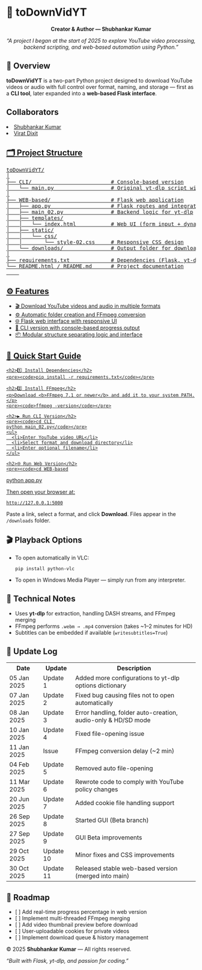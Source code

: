 <!DOCTYPE html>
<html lang="en">
<head>
  <meta charset="UTF-8">
  <meta name="viewport" content="width=device-width, initial-scale=1.0">
</head>
<body>

  <h1>🎥 toDownVidYT</h1>
  <p style="text-align:center;"><b>Creator & Author — Shubhankar Kumar</b></p>
  <p style="text-align:center;"><i>“A project I began at the start of 2025 to explore YouTube video processing, backend scripting, and web-based automation using Python.”</i></p>

  <div class="section">
    <h2>🧩 Overview</h2>
    <p><b>toDownVidYT</b> is a two-part Python project designed to download YouTube videos or audio with full control over format, naming, and storage — first as a <b>CLI tool</b>, later expanded into a <b>web-based Flask interface</b>.</p>
    <h2>
      Collaborators
    </h2>
    <li><a href="https://github.com/shubhankar011">Shubhankar Kumar</a></li>
    <li><a href="https://github.com/viratdixit2009-ctrl">Virat Dixit</li>
  </div>

  <div class="section">
    <h2>🗂️ Project Structure</h2>
    <pre>
toDownVidYT/
│
├── CLI/                         # Console-based version
│   └── main.py                  # Original yt-dlp script with user input and console logging
│
├── WEB-based/                   # Flask web application
│   ├── app.py                   # Flask routes and integration
│   ├── main_02.py               # Backend logic for yt-dlp
│   ├── templates/
│   │   └── index.html           # Web UI (form input + dynamic messages)
│   ├── static/
│   │   └── css/
│   │       └── style-02.css     # Responsive CSS design
│   └── downloads/               # Output folder for downloaded media
│
├── requirements.txt             # Dependencies (Flask, yt-dlp, etc.)
└── README.html / README.md      # Project documentation
    </pre>
  </div>

  <div class="section">
    <h2>⚙️ Features</h2>
    <ul>
      <li>🎬 Download YouTube videos and audio in multiple formats</li>
      <li>⚙️ Automatic folder creation and FFmpeg conversion</li>
      <li>🌐 Flask web interface with responsive UI</li>
      <li>🧩 CLI version with console-based progress output</li>
      <li>📦 Modular structure separating logic and interface</li>
    </ul>
  </div>

  <div class="section">
    <h2>🚀 Quick Start Guide</h2>

    <h2>1️⃣ Install Dependencies</h2>
    <pre><code>pip install -r requirements.txt</code></pre>

    <h2>2️⃣ Install FFmpeg</h2>
    <p>Download <b>FFmpeg 7.1 or newer</b> and add it to your system PATH.</p>
    <pre><code>ffmpeg -version</code></pre>

    <h2>▶️ Run CLI Version</h2>
    <pre><code>cd CLI 
    python main_02.py</code></pre>
    <ul>
      <li>Enter YouTube video URL</li>
      <li>Select format and download directory</li>
      <li>Enter optional filename</li>
    </ul>

    <h2>🌐 Run Web Version</h2>
    <pre><code>cd WEB-based
python app.py</code></pre>
    <p>Then open your browser at:</p>
    <pre><code>http://127.0.0.1:5000</code></pre>
    <p>Paste a link, select a format, and click <b>Download</b>. Files appear in the <code>/downloads</code> folder.</p>
  </div>

  <div class="section">
    <h2>🎬 Playback Options</h2>
    <ul>
      <li>To open automatically in VLC:
        <pre><code>pip install python-vlc</code></pre>
      </li>
      <li>To open in Windows Media Player — simply run from any interpreter.</li>
    </ul>
  </div>

  <div class="section">
    <h2>🧠 Technical Notes</h2>
    <ul>
      <li>Uses <b>yt-dlp</b> for extraction, handling DASH streams, and FFmpeg merging</li>
      <li>FFmpeg performs <code>.webm → .mp4</code> conversion (takes ~1–2 minutes for HD)</li>
      <li>Subtitles can be embedded if available (<code>writesubtitles=True</code>)</li>
    </ul>
  </div>

  <div class="section">
    <h2>🧩 Update Log</h2>
    <table>
      <tr><th>Date</th><th>Update</th><th>Description</th></tr>
      <tr><td>05 Jan 2025</td><td>Update 1</td><td>Added more configurations to yt-dlp options dictionary</td></tr>
      <tr><td>07 Jan 2025</td><td>Update 2</td><td>Fixed bug causing files not to open automatically</td></tr>
      <tr><td>08 Jan 2025</td><td>Update 3</td><td>Error handling, folder auto-creation, audio-only & HD/SD mode</td></tr>
      <tr><td>10 Jan 2025</td><td>Update 4</td><td>Fixed file-opening issue</td></tr>
      <tr><td>11 Jan 2025</td><td>Issue</td><td>FFmpeg conversion delay (~2 min)</td></tr>
      <tr><td>04 Feb 2025</td><td>Update 5</td><td>Removed auto file-opening</td></tr>
      <tr><td>11 Mar 2025</td><td>Update 6</td><td>Rewrote code to comply with YouTube policy changes</td></tr>
      <tr><td>20 Jun 2025</td><td>Update 7</td><td>Added cookie file handling support</td></tr>
      <tr><td>26 Sep 2025</td><td>Update 8</td><td>Started GUI (Beta branch)</td></tr>
      <tr><td>27 Sep 2025</td><td>Update 9</td><td>GUI Beta improvements</td></tr>
      <tr><td>29 Oct 2025</td><td>Update 10</td><td>Minor fixes and CSS improvements</td></tr>
      <tr><td>30 Oct 2025</td><td>Update 11</td><td>Released stable web-based version (merged into main)</td></tr>
    </table>
  </div>

  <div class="section">
    <h2>🧭 Roadmap</h2>
    <ul>
      <li>[ ] Add real-time progress percentage in web version</li>
      <li>[ ] Implement multi-threaded FFmpeg merging</li>
      <li>[ ] Add video thumbnail preview before download</li>
      <li>[ ] User-uploadable cookies for private videos</li>
      <li>[ ] Implement download queue & history management</li>
    </ul>
  </div>

  <footer>
    <p>© 2025 <b>Shubhankar Kumar</b> — All rights reserved.</p>
    <p><i>“Built with Flask, yt-dlp, and passion for coding.”</i></p>
  </footer>

</body>
</html>
